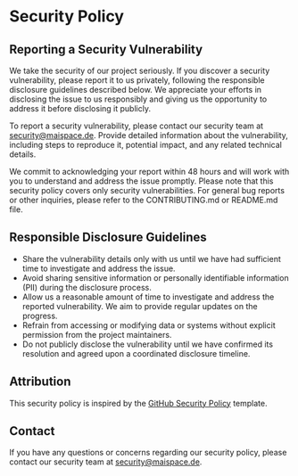 # Security Policy

## Reporting a Security Vulnerability

We take the security of our project seriously. If you discover a security vulnerability, please report it to us privately, following the responsible disclosure guidelines described below. We appreciate your efforts in disclosing the issue to us responsibly and giving us the opportunity to address it before disclosing it publicly.

To report a security vulnerability, please contact our security team at [security@maispace.de](mailto:security@maispace.de). Provide detailed information about the vulnerability, including steps to reproduce it, potential impact, and any related technical details.

We commit to acknowledging your report within 48 hours and will work with you to understand and address the issue promptly. Please note that this security policy covers only security vulnerabilities. For general bug reports or other inquiries, please refer to the CONTRIBUTING.md or README.md file.

## Responsible Disclosure Guidelines

- Share the vulnerability details only with us until we have had sufficient time to investigate and address the issue.
- Avoid sharing sensitive information or personally identifiable information (PII) during the disclosure process.
- Allow us a reasonable amount of time to investigate and address the reported vulnerability. We aim to provide regular updates on the progress.
- Refrain from accessing or modifying data or systems without explicit permission from the project maintainers.
- Do not publicly disclose the vulnerability until we have confirmed its resolution and agreed upon a coordinated disclosure timeline.

## Attribution

This security policy is inspired by the [GitHub Security Policy](https://docs.github.com/en/security) template.

## Contact

If you have any questions or concerns regarding our security policy, please contact our security team at [security@maispace.de](mailto:security@maispace.de).
